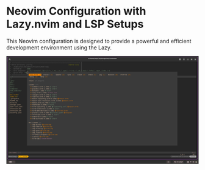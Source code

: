 # Neovim Configuration with Lazy.nvim and LSP Setups

This Neovim configuration is designed to provide a powerful and efficient development environment using the Lazy.

![alt text](https://github.com/Riley1101/gideon-nvim/blob/main/preview/preview.png)


